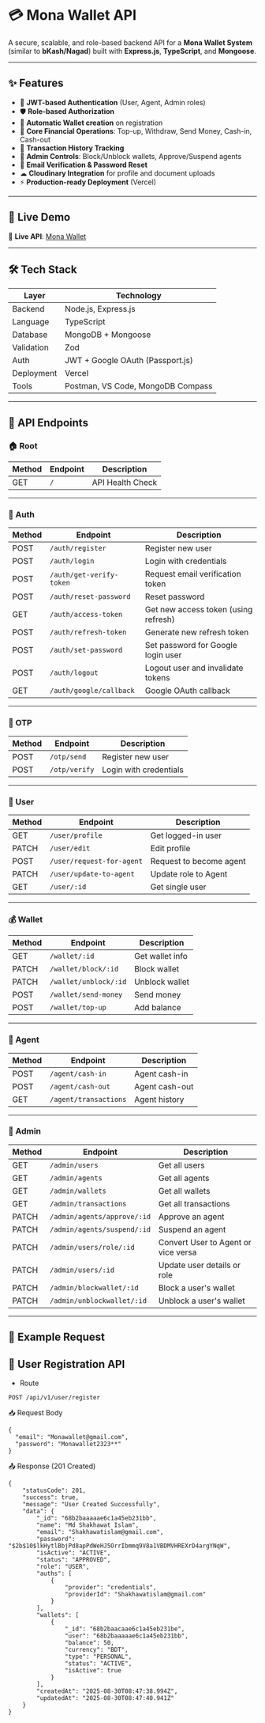# 💳 Mona Wallet API

A secure, scalable, and role-based backend API for a **Mona Wallet System** (similar to **bKash/Nagad**) built with **Express.js**, **TypeScript**, and **Mongoose**.

---

## ✨ Features

- 🔑 **JWT-based Authentication** (User, Agent, Admin roles)
- 🛡 **Role-based Authorization**
- 👛 **Automatic Wallet creation** on registration
- 💸 **Core Financial Operations**: Top-up, Withdraw, Send Money, Cash-in, Cash-out
- 📜 **Transaction History Tracking**
- 👑 **Admin Controls**: Block/Unblock wallets, Approve/Suspend agents
- 📧 **Email Verification & Password Reset**
- ☁ **Cloudinary Integration** for profile and document uploads
- ⚡ **Production-ready Deployment** (Vercel)

---

## 🚀 Live Demo

🔗 **Live API**: [Mona Wallet](https://mona-wallet.vercel.app)

---

## 🛠 Tech Stack

| Layer      | Technology                        |
| ---------- | --------------------------------- |
| Backend    | Node.js, Express.js               |
| Language   | TypeScript                        |
| Database   | MongoDB + Mongoose                |
| Validation | Zod                               |
| Auth       | JWT + Google OAuth (Passport.js)  |
| Deployment | Vercel                            |
| Tools      | Postman, VS Code, MongoDB Compass |

---

## 📌 API Endpoints

### 🏠 Root

| Method | Endpoint | Description      |
| ------ | -------- | ---------------- |
| GET    | `/`      | API Health Check |

---

### 🔑 Auth

| Method | Endpoint                 | Description                          |
| ------ | ------------------------ | ------------------------------------ |
| POST   | `/auth/register`         | Register new user                    |
| POST   | `/auth/login`            | Login with credentials               |
| POST   | `/auth/get-verify-token` | Request email verification token     |
| POST   | `/auth/reset-password`   | Reset password                       |
| GET    | `/auth/access-token`     | Get new access token (using refresh) |
| POST   | `/auth/refresh-token`    | Generate new refresh token           |
| POST   | `/auth/set-password`     | Set password for Google login user   |
| POST   | `/auth/logout`           | Logout user and invalidate tokens    |
| GET    | `/auth/google/callback`  | Google OAuth callback                |

---

### 🔑 OTP

| Method | Endpoint      | Description            |
| ------ | ------------- | ---------------------- |
| POST   | `/otp/send`   | Register new user      |
| POST   | `/otp/verify` | Login with credentials |

---

### 👤 User

| Method | Endpoint                  | Description             |
| ------ | ------------------------- | ----------------------- |
| GET    | `/user/profile`           | Get logged-in user      |
| PATCH  | `/user/edit`              | Edit profile            |
| POST   | `/user/request-for-agent` | Request to become agent |
| PATCH  | `/user/update-to-agent`   | Update role to Agent    |
| GET    | `/user/:id`               | Get single user         |

---

### 💰 Wallet

| Method | Endpoint              | Description     |
| ------ | --------------------- | --------------- |
| GET    | `/wallet/:id`         | Get wallet info |
| PATCH  | `/wallet/block/:id`   | Block wallet    |
| PATCH  | `/wallet/unblock/:id` | Unblock wallet  |
| POST   | `/wallet/send-money`  | Send money      |
| POST   | `/wallet/top-up`      | Add balance     |

---

### 💼 Agent

| Method | Endpoint              | Description    |
| ------ | --------------------- | -------------- |
| POST   | `/agent/cash-in`      | Agent cash-in  |
| POST   | `/agent/cash-out`     | Agent cash-out |
| GET    | `/agent/transactions` | Agent history  |

---

### 👑 Admin

| Method | Endpoint                    | Description                         |
| ------ | --------------------------- | ----------------------------------- |
| GET    | `/admin/users`              | Get all users                       |
| GET    | `/admin/agents`             | Get all agents                      |
| GET    | `/admin/wallets`            | Get all wallets                     |
| GET    | `/admin/transactions`       | Get all transactions                |
| PATCH  | `/admin/agents/approve/:id` | Approve an agent                    |
| PATCH  | `/admin/agents/suspend/:id` | Suspend an agent                    |
| PATCH  | `/admin/users/role/:id`     | Convert User to Agent or vice versa |
| PATCH  | `/admin/users/:id`          | Update user details or role         |
| PATCH  | `/admin/blockwallet/:id`    | Block a user's wallet               |
| PATCH  | `/admin/unblockwallet/:id`  | Unblock a user's wallet             |

---

## 📝 Example Request

## 📌 User Registration API

- Route

```http
POST /api/v1/user/register
```

📥 Request Body

```http
{
  "email": "Monawallet@gmail.com",
  "password": "Monawallet2323**"
}

```

📤 Response (201 Created)

```http
{
    "statusCode": 201,
    "success": true,
    "message": "User Created Successfully",
    "data": {
        "_id": "68b2baaaaae6c1a45eb231bb",
        "name": "Md Shakhawat Islam",
        "email": "Shakhawatislam@gmail.com",
        "password": "$2b$10$lkHytlBbjPd8apPdWeHJ5OrrIbmmq9V8a1VBDMVHREXrD4argYNqW",
        "isActive": "ACTIVE",
        "status": "APPROVED",
        "role": "USER",
        "auths": [
            {
                "provider": "credentials",
                "providerId": "Shakhawatislam@gmail.com"
            }
        ],
        "wallets": [
            {
                "_id": "68b2baacaae6c1a45eb231be",
                "user": "68b2baaaaae6c1a45eb231bb",
                "balance": 50,
                "currency": "BDT",
                "type": "PERSONAL",
                "status": "ACTIVE",
                "isActive": true
            }
        ],
        "createdAt": "2025-08-30T08:47:38.994Z",
        "updatedAt": "2025-08-30T08:47:40.941Z"
    }
}

```
